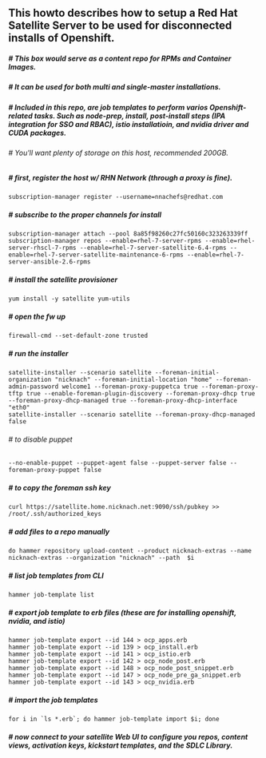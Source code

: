 ## This howto describes how to setup a Red Hat Satellite Server to be used for disconnected installs of Openshift.  
##### # This box would serve as a content repo for RPMs and Container Images.
##### # It can be used for both multi and single-master installations.
##### # Included in this repo, are job templates to perform varios Openshift-related tasks.  Such as node-prep, install, post-install steps (IPA integration for SSO and RBAC), istio installatioin, and nvidia driver and CUDA packages.
###### # You'll want plenty of storage on this host, recommended 200GB. 

##### # first, register the host w/ RHN Network (through a proxy is fine).
```
subscription-manager register --username=nnachefs@redhat.com 
```
##### # subscribe to the proper channels for install
```
subscription-manager attach --pool 8a85f98260c27fc50160c323263339ff
subscription-manager repos --enable=rhel-7-server-rpms --enable=rhel-server-rhscl-7-rpms --enable=rhel-7-server-satellite-6.4-rpms --enable=rhel-7-server-satellite-maintenance-6-rpms --enable=rhel-7-server-ansible-2.6-rpms
```
##### # install the satellite provisioner
```
yum install -y satellite yum-utils

```
##### # open the fw up 
```
firewall-cmd --set-default-zone trusted
```
##### # run the installer
```
satellite-installer --scenario satellite --foreman-initial-organization "nicknach" --foreman-initial-location "home" --foreman-admin-password welcome1 --foreman-proxy-puppetca true --foreman-proxy-tftp true --enable-foreman-plugin-discovery --foreman-proxy-dhcp true --foreman-proxy-dhcp-managed true --foreman-proxy-dhcp-interface "eth0"
satellite-installer --scenario satellite --foreman-proxy-dhcp-managed false
```
###### # to disable puppet
```
--no-enable-puppet --puppet-agent false --puppet-server false --foreman-proxy-puppet false
```
##### # to copy the foreman ssh key
```
curl https://satellite.home.nicknach.net:9090/ssh/pubkey >> /root/.ssh/authorized_keys
```
##### # add files to a repo manually
```
do hammer repository upload-content --product nicknach-extras --name nicknach-extras --organization "nicknach" --path  $i
```
##### # list job templates from CLI
```
hammer job-template list
```
##### # export job template to erb files (these are for installing openshift, nvidia, and istio)
```
hammer job-template export --id 144 > ocp_apps.erb
hammer job-template export --id 139 > ocp_install.erb
hammer job-template export --id 141 > ocp_istio.erb
hammer job-template export --id 142 > ocp_node_post.erb
hammer job-template export --id 148 > ocp_node_post_snippet.erb
hammer job-template export --id 147 > ocp_node_pre_ga_snippet.erb
hammer job-template export --id 143 > ocp_nvidia.erb
```
##### # import the job templates
```
for i in `ls *.erb`; do hammer job-template import $i; done
```

##### # now connect to your satellite Web UI to configure you repos, content views, activation keys, kickstart templates, and the SDLC Library.
